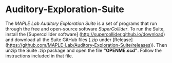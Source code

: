 # Auditory-Exploration-Suite

The _MAPLE Lab Auditory Exploration Suite_ is a set of programs that run through the free and open-source software _SuperCollider_. To run the Suite, install the [Supercollider software] (http://supercollider.github.io/download) and download all the Suite GitHub files (.zip under [Release] (https://github.com/MAPLE-Lab/Auditory-Exploration-Suite/releases)). Then unzip the Suite .zip package and open the file **"OPENME.scd"**. Follow the instructions included in that file.